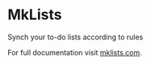 # MkLists

Synch your to-do lists according to rules

For full documentation visit [mklists.com](http://mklists.com).

